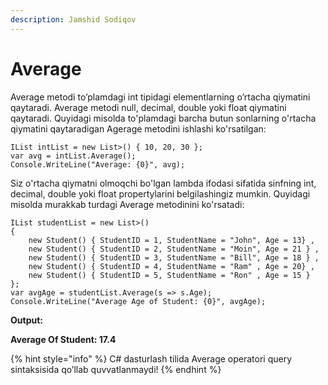 ```yaml
---
description: Jamshid Sodiqov
---
```


# Average

Average metodi to’plamdagi int tipidagi elementlarning o’rtacha qiymatini qaytaradi. Average metodi null, decimal, double yoki float qiymatini qaytaradi. Quyidagi misolda to'plamdagi barcha butun sonlarning o'rtacha qiymatini qaytaradigan Agerage metodini ishlashi ko'rsatilgan:

```
IList intList = new List>() { 10, 20, 30 };
var avg = intList.Average();
Console.WriteLine("Average: {0}", avg);
```

Siz o'rtacha qiymatni olmoqchi bo'lgan lambda ifodasi sifatida sinfning int, decimal, double yoki float propertylarini belgilashingiz mumkin. Quyidagi misolda murakkab turdagi Average metodinini ko'rsatadi:

```
IList studentList = new List>()
{ 
    new Student() { StudentID = 1, StudentName = "John", Age = 13} ,
    new Student() { StudentID = 2, StudentName = "Moin", Age = 21 } , 
    new Student() { StudentID = 3, StudentName = "Bill", Age = 18 } , 
    new Student() { StudentID = 4, StudentName = "Ram" , Age = 20} ,
    new Student() { StudentID = 5, StudentName = "Ron" , Age = 15 } 
};
var avgAge = studentList.Average(s => s.Age);
Console.WriteLine("Average Age of Student: {0}", avgAge);
```

**Output:**

**Average Of Student: 17.4**

{% hint style="info" %}
C# dasturlash tilida Average operatori query sintaksisida qo’llab quvvatlanmaydi!
{% endhint %}
